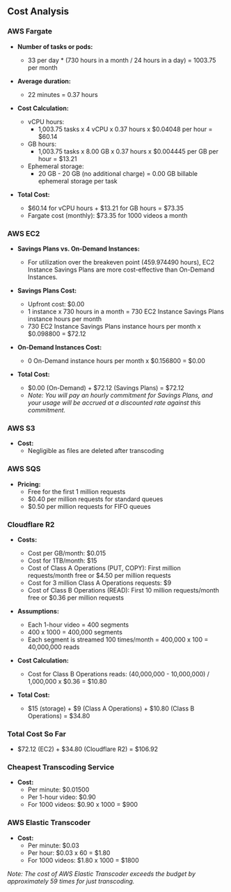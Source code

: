 ## Cost Analysis

### AWS Fargate
- **Number of tasks or pods:**
  - 33 per day * (730 hours in a month / 24 hours in a day) = 1003.75 per month

- **Average duration:**
  - 22 minutes = 0.37 hours

- **Cost Calculation:**
  - vCPU hours: 
    - 1,003.75 tasks x 4 vCPU x 0.37 hours x $0.04048 per hour = $60.14
  - GB hours: 
    - 1,003.75 tasks x 8.00 GB x 0.37 hours x $0.004445 per GB per hour = $13.21
  - Ephemeral storage: 
    - 20 GB - 20 GB (no additional charge) = 0.00 GB billable ephemeral storage per task

- **Total Cost:**
  - $60.14 for vCPU hours + $13.21 for GB hours = $73.35
  - Fargate cost (monthly): $73.35 for 1000 videos a month

### AWS EC2
- **Savings Plans vs. On-Demand Instances:**
  - For utilization over the breakeven point (459.974490 hours), EC2 Instance Savings Plans are more cost-effective than On-Demand Instances.

- **Savings Plans Cost:**
  - Upfront cost: $0.00
  - 1 instance x 730 hours in a month = 730 EC2 Instance Savings Plans instance hours per month
  - 730 EC2 Instance Savings Plans instance hours per month x $0.098800 = $72.12

- **On-Demand Instances Cost:**
  - 0 On-Demand instance hours per month x $0.156800 = $0.00

- **Total Cost:**
  - $0.00 (On-Demand) + $72.12 (Savings Plans) = $72.12
  - *Note: You will pay an hourly commitment for Savings Plans, and your usage will be accrued at a discounted rate against this commitment.*

### AWS S3
- **Cost:**
  - Negligible as files are deleted after transcoding

### AWS SQS
- **Pricing:**
  - Free for the first 1 million requests
  - $0.40 per million requests for standard queues
  - $0.50 per million requests for FIFO queues

### Cloudflare R2
- **Costs:**
  - Cost per GB/month: $0.015
  - Cost for 1TB/month: $15
  - Cost of Class A Operations (PUT, COPY): First million requests/month free or $4.50 per million requests
  - Cost for 3 million Class A Operations requests: $9
  - Cost of Class B Operations (READ): First 10 million requests/month free or $0.36 per million requests

- **Assumptions:**
  - Each 1-hour video = 400 segments
  - 400 x 1000 = 400,000 segments
  - Each segment is streamed 100 times/month = 400,000 x 100 = 40,000,000 reads

- **Cost Calculation:**
  - Cost for Class B Operations reads: (40,000,000 - 10,000,000) / 1,000,000 x $0.36 = $10.80

- **Total Cost:**
  - $15 (storage) + $9 (Class A Operations) + $10.80 (Class B Operations) = $34.80

### Total Cost So Far
- $72.12 (EC2) + $34.80 (Cloudflare R2) = $106.92

### Cheapest Transcoding Service
- **Cost:**
  - Per minute: $0.01500
  - Per 1-hour video: $0.90
  - For 1000 videos: $0.90 x 1000 = $900

### AWS Elastic Transcoder
- **Cost:**
  - Per minute: $0.03
  - Per hour: $0.03 x 60 = $1.80
  - For 1000 videos: $1.80 x 1000 = $1800

*Note: The cost of AWS Elastic Transcoder exceeds the budget by approximately 59 times for just transcoding.*
